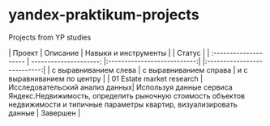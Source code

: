 # yandex-praktikum-projects  
Projects from YP studies  

| Проект                    | Описание               | Навыки и инструменты        | | Статус |
| :--------------------     | ---------------------: |:---------------------------:| |:---------------------------:|
| с выравниванием слева     | с выравниванием справа         | и с выравниванием по центру |
| 01 Estate market research | Исследовательский анализ данных| Используя данные сервиса Яндекс.Недвижимость, определить рыночную стоимость объектов недвижимости и типичные параметры квартир, визуализировать данные | Завершен | 
